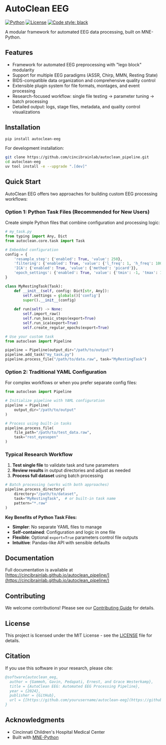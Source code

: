 # AutoClean EEG

[![Python](https://img.shields.io/badge/python-3.10%2B-blue.svg)](https://www.python.org/downloads/)
[![License](https://img.shields.io/badge/license-MIT-green.svg)](LICENSE)
[![Code style: black](https://img.shields.io/badge/code%20style-black-000000.svg)](https://github.com/psf/black)

A modular framework for automated EEG data processing, built on MNE-Python.

## Features

- Framework for automated EEG preprocessing with "lego block" modularity
- Support for multiple EEG paradigms (ASSR, Chirp, MMN, Resting State) 
- BIDS-compatible data organization and comprehensive quality control
- Extensible plugin system for file formats, montages, and event processing
- Research-focused workflow: single file testing → parameter tuning → batch processing
- Detailed output: logs, stage files, metadata, and quality control visualizations

## Installation

```bash
pip install autoclean-eeg
```

For development installation:

```bash
git clone https://github.com/cincibrainlab/autoclean_pipeline.git
cd autoclean-eeg
uv tool install -e --upgrade ".[dev]"
```

## Quick Start

AutoClean EEG offers two approaches for building custom EEG processing workflows:

### Option 1: Python Task Files (Recommended for New Users)

Create simple Python files that combine configuration and processing logic:

```python
# my_task.py
from typing import Any, Dict
from autoclean.core.task import Task

# Embedded configuration
config = {
    'resample_step': {'enabled': True, 'value': 250},
    'filtering': {'enabled': True, 'value': {'l_freq': 1, 'h_freq': 100}},
    'ICA': {'enabled': True, 'value': {'method': 'picard'}},
    'epoch_settings': {'enabled': True, 'value': {'tmin': -1, 'tmax': 1}}
}

class MyRestingTask(Task):
    def __init__(self, config: Dict[str, Any]):
        self.settings = globals()['config']
        super().__init__(config)
    
    def run(self) -> None:
        self.import_raw()
        self.run_basic_steps(export=True)
        self.run_ica(export=True)
        self.create_regular_epochs(export=True)
```

```python
# Use your custom task
from autoclean import Pipeline

pipeline = Pipeline(output_dir="/path/to/output")
pipeline.add_task("my_task.py")
pipeline.process_file("/path/to/data.raw", task="MyRestingTask")
```

### Option 2: Traditional YAML Configuration

For complex workflows or when you prefer separate config files:

```python
from autoclean import Pipeline

# Initialize pipeline with YAML configuration
pipeline = Pipeline(
    output_dir="/path/to/output"
)

# Process using built-in tasks
pipeline.process_file(
    file_path="/path/to/test_data.raw", 
    task="rest_eyesopen"
)
```

### Typical Research Workflow

1. **Test single file** to validate task and tune parameters
2. **Review results** in output directories and adjust as needed  
3. **Process full dataset** using batch processing

```python
# Batch processing (works with both approaches)
pipeline.process_directory(
    directory="/path/to/dataset",
    task="MyRestingTask",  # or built-in task name
    pattern="*.raw"
)
```

**Key Benefits of Python Task Files:**
- **Simpler**: No separate YAML files to manage
- **Self-contained**: Configuration and logic in one file
- **Flexible**: Optional `export=True` parameters control file outputs
- **Intuitive**: Pandas-like API with sensible defaults

## Documentation

Full documentation is available at [https://cincibrainlab.github.io/autoclean_pipeline/](https://cincibrainlab.github.io/autoclean_pipeline/)

## Contributing

We welcome contributions! Please see our [Contributing Guide](CONTRIBUTING.md) for details.

## License

This project is licensed under the MIT License - see the [LICENSE](LICENSE) file for details.

## Citation

If you use this software in your research, please cite:

```bibtex
@software{autoclean_eeg,
  author = {Gammoh, Gavin, Pedapati, Ernest, and Grace Westerkamp},
  title = {AutoClean EEG: Automated EEG Processing Pipeline},
  year = {2024},
  publisher = {GitHub},
  url = {[https://github.com/yourusername/autoclean-eeg](https://github.com/cincibrainlab/autoclean_pipeline/)}
}
```

## Acknowledgments

- Cincinnati Children's Hospital Medical Center
- Built with [MNE-Python](https://mne.tools/)
